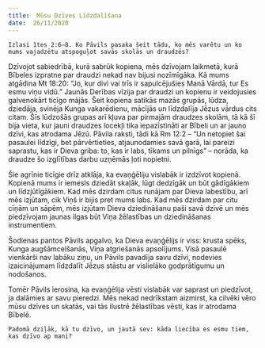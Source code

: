 ```yaml
---
title:  Mūsu Dzīves Līdzdalīšana
date:  26/11/2020
---
```


`Izlasi 1tes 2:6–8. Ko Pāvils pasaka šeit tādu, ko mēs varētu un ko mums vajadzētu atspoguļot savās skolās un draudzēs?`

Dzīvojot sabiedrībā, kurā sabrūk kopiena, mēs dzīvojam laikmetā, kurā Bībeles izpratne par draudzi nekad nav bijusi nozīmīgāka. Kā mums atgādina Mt 18:20: “Jo, kur divi vai trīs ir sapulcējušies Manā Vārdā, tur Es esmu viņu vidū.” Jaunās Derības vīzija par draudzi un kopienu ir veidojusies galvenokārt ticīgo mājās. Šeit kopiena satikās mazās grupās, lūdza, dziedāja, svinēja Kunga vakarēdienu, mācījās un līdzdalīja Jēzus vārdus cits citam. Šīs lūdzošās grupas arī kļuva par pirmajām draudzes skolām, tā kā šī bija vieta, kur jauni draudzes locekļi tika iepazīstināti ar Bībeli un ar jauno dzīvi, kas atrodama Jēzū. Pāvila raksti, tādi kā Rm 12:2 – “Un netopiet šai pasaulei līdzīgi, bet pārvērtieties, atjaunodamies savā garā, lai pareizi saprastu, kas ir Dieva griba: to, kas ir labs, tīkams un pilnīgs” – norāda, ka draudze šo izglītības darbu uzņēmās ļoti nopietni.

Šie agrīnie ticīgie drīz atklāja, ka evaņģēliju vislabāk ir izdzīvot kopienā. Kopienā mums ir iemesls dziedāt skaļāk, lūgt dedzīgāk un būt gādīgākiem un līdzjūtīgākiem. Kad mēs dzirdam citus runājam par Dieva labestību, arī mēs izjūtam, cik Viņš ir bijis pret mums labs. Kad mēs dzirdam par citu cīņām un sāpēm, mēs izjūtam Dieva dziedināšanu paši savā dzīvē un mēs piedzīvojam jaunas ilgas būt Viņa žēlastības un dziedināšanas instrumentiem.

Šodienas pantos Pāvils apgalvo, ka Dieva evaņģēlijs ir viss: krusta spēks, Kunga augšāmcelšanās, Viņa atgriešanās apsolījums. Visā pasaulē vienkārši nav labāku ziņu, un Pāvils pavadīja savu dzīvi, nodevies izaicinājumam līdzdalīt Jēzus stāstu ar vislielāko godprātīgumu un nodošanos.

Tomēr Pāvils ierosina, ka evaņģēlija vēsti vislabāk var saprast un piedzīvot, ja dalāmies ar savu pieredzi. Mēs nekad nedrīkstam aizmirst, ka cilvēki vēro mūsu dzīves un skatās, vai tās ilustrē žēlastības vēsti, kas ir atrodama Bībelē.

`Padomā dziļāk, kā tu dzīvo, un jautā sev: kāda liecība es esmu tiem, kas dzīvo ap mani?`